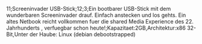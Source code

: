 11;Screeninvader USB-Stick;12;3;Ein bootbarer USB-Stick mit dem wunderbaren Screeninvader drauf. Einfach anstecken und los gehts. Ein altes Netbook reicht vollkommen fuer die shared Media Experience des 22. Jahrhunderts , verfuegbar schon heute!;Kapazitaet:2GB,Architektur:x86 32-Bit,Unter der Haube: Linux (debian debootstrapped)
